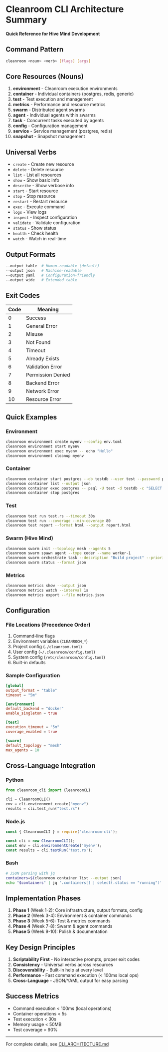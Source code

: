 # Cleanroom CLI Architecture Summary

**Quick Reference for Hive Mind Development**

## Command Pattern

```bash
cleanroom <noun> <verb> [flags] [args]
```

## Core Resources (Nouns)

1. **environment** - Cleanroom execution environments
2. **container** - Individual containers (postgres, redis, generic)
3. **test** - Test execution and management
4. **metrics** - Performance and resource metrics
5. **swarm** - Distributed agent swarms
6. **agent** - Individual agents within swarms
7. **task** - Concurrent tasks executed by agents
8. **config** - Configuration management
9. **service** - Service management (postgres, redis)
10. **snapshot** - Snapshot management

## Universal Verbs

- `create` - Create new resource
- `delete` - Delete resource
- `list` - List all resources
- `show` - Show basic info
- `describe` - Show verbose info
- `start` - Start resource
- `stop` - Stop resource
- `restart` - Restart resource
- `exec` - Execute command
- `logs` - View logs
- `inspect` - Inspect configuration
- `validate` - Validate configuration
- `status` - Show status
- `health` - Check health
- `watch` - Watch in real-time

## Output Formats

```bash
--output table  # Human-readable (default)
--output json   # Machine-readable
--output yaml   # Configuration-friendly
--output wide   # Extended table
```

## Exit Codes

| Code | Meaning |
|------|---------|
| 0 | Success |
| 1 | General Error |
| 2 | Misuse |
| 3 | Not Found |
| 4 | Timeout |
| 5 | Already Exists |
| 6 | Validation Error |
| 7 | Permission Denied |
| 8 | Backend Error |
| 9 | Network Error |
| 10 | Resource Error |

## Quick Examples

### Environment
```bash
cleanroom environment create myenv --config env.toml
cleanroom environment start myenv
cleanroom environment exec myenv -- echo "Hello"
cleanroom environment cleanup myenv
```

### Container
```bash
cleanroom container start postgres --db testdb --user test --password pass
cleanroom container list --output json
cleanroom container exec postgres -- psql -U test -d testdb -c "SELECT 1"
cleanroom container stop postgres
```

### Test
```bash
cleanroom test run test.rs --timeout 30s
cleanroom test run --coverage --min-coverage 80
cleanroom test report --format html --output report.html
```

### Swarm (Hive Mind)
```bash
cleanroom swarm init --topology mesh --agents 5
cleanroom swarm spawn agent --type coder --name worker-1
cleanroom swarm orchestrate task --description "Build project" --priority high
cleanroom swarm status --format json
```

### Metrics
```bash
cleanroom metrics show --output json
cleanroom metrics watch --interval 1s
cleanroom metrics export --file metrics.json
```

## Configuration

### File Locations (Precedence Order)
1. Command-line flags
2. Environment variables (`CLEANROOM_*`)
3. Project config (`./cleanroom.toml`)
4. User config (`~/.cleanroom/config.toml`)
5. System config (`/etc/cleanroom/config.toml`)
6. Built-in defaults

### Sample Configuration
```toml
[global]
output_format = "table"
timeout = "5m"

[environment]
default_backend = "docker"
enable_singleton = true

[test]
execution_timeout = "5m"
coverage_enabled = true

[swarm]
default_topology = "mesh"
max_agents = 10
```

## Cross-Language Integration

### Python
```python
from cleanroom_cli import CleanroomCLI

cli = CleanroomCLI()
env = cli.environment_create("myenv")
results = cli.test_run("test.rs")
```

### Node.js
```javascript
const { CleanroomCLI } = require('cleanroom-cli');

const cli = new CleanroomCLI();
const env = cli.environmentCreate('myenv');
const results = cli.testRun('test.rs');
```

### Bash
```bash
# JSON parsing with jq
containers=$(cleanroom container list --output json)
echo "$containers" | jq '.containers[] | select(.status == "running")'
```

## Implementation Phases

1. **Phase 1** (Week 1-2): Core infrastructure, output formats, config
2. **Phase 2** (Week 3-4): Environment & container commands
3. **Phase 3** (Week 5-6): Test & metrics commands
4. **Phase 4** (Week 7-8): Swarm & agent commands
5. **Phase 5** (Week 9-10): Polish & documentation

## Key Design Principles

1. **Scriptability First** - No interactive prompts, proper exit codes
2. **Consistency** - Universal verbs across resources
3. **Discoverability** - Built-in help at every level
4. **Performance** - Fast command execution (< 100ms local ops)
5. **Cross-Language** - JSON/YAML output for easy parsing

## Success Metrics

- Command execution < 100ms (local operations)
- Container operations < 5s
- Test execution < 30s
- Memory usage < 50MB
- Test coverage > 90%

---

For complete details, see [CLI_ARCHITECTURE.md](./CLI_ARCHITECTURE.md)
